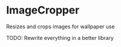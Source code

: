 # ImageCropper
Resizes and crops images for wallpaper use

TODO:
Rewrite everything in a better library
